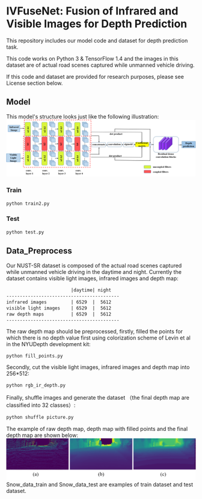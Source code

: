 # IVFuseNet: Fusion of Infrared and Visible Images for Depth Prediction
This repository includes our model code and dataset for depth prediction task.

This code works on Python 3 & TensorFlow 1.4 and the images in this dataset are of actual road scenes captured while unmanned vehicle driving.

If this code and dataset are provided for research purposes, please see License section below.

## Model
This model's structure looks just like the following illustration:
![Network](/pics/Fig2.png)

### Train
```python
python train2.py
```
### Test
```python
python test.py
```

## Data_Preprocess
Our NUST-SR dataset is composed of the actual road scenes captured while unmanned vehicle driving in the daytime and night. Currently the dataset contains visible light images, infrared images and depth map:

```
                        |daytime| night  
------------------------------------------
infrared images         | 6529  |  5612
visible light images    | 6529  |  5612
raw depth maps          | 6529  |  5612
------------------------------------------
```

The raw depth map should be preprocessed, firstly, filled the points for which there is no depth value first using colorization scheme of Levin et al in the NYUDepth development kit:

```python
python fill_points.py
```

Secondly, cut the visible light images, infrared images and depth map into 256*512:

```python
python rgb_ir_depth.py
```

Finally, shuffle images and generate the dataset （the final depth map are classified into 32 classes）:

```python
python shuffle picture.py
```
The example of raw depth map, depth map with filled points and the final depth map are shown below:
![Network](/pics/数据预处理示意图.png)
Snow_data_train and Snow_data_test are examples of train dataset and test dataset.

